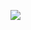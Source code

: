 ![](http://imglf1.nosdn.127.net/img/bFNVMGtTeFRmMTVzUUU5TXBuWHVZbHhFN3NIdWdWdlk4Zm85emhOc0tZMEozWFUrM0V0WUxRPT0.png?imageView&thumbnail=1680x0&quality=96&stripmeta=0&type=jpg)
